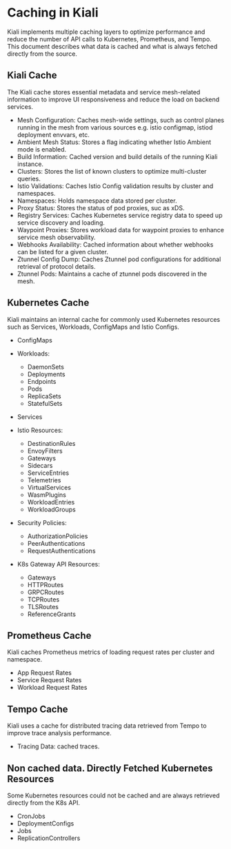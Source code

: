 # Caching in Kiali

Kiali implements multiple caching layers to optimize performance and reduce the number of API calls to Kubernetes, Prometheus, and Tempo. This document describes what data is cached and what is always fetched directly from the source.

## Kiali Cache

The Kiali cache stores essential metadata and service mesh-related information to improve UI responsiveness and reduce the load on backend services.

- Mesh Configuration: Caches mesh-wide settings, such as control planes running in the mesh from various sources e.g. istio configmap, istiod deployment envvars, etc.
- Ambient Mesh Status: Stores a flag indicating whether Istio Ambient mode is enabled.
- Build Information: Cached version and build details of the running Kiali instance.
- Clusters: Stores the list of known clusters to optimize multi-cluster queries.
- Istio Validations: Caches Istio Config validation results by cluster and namespaces.
- Namespaces: Holds namespace data stored per cluster.
- Proxy Status: Stores the status of pod proxies, suc as xDS.
- Registry Services: Caches Kubernetes service registry data to speed up service discovery and loading.
- Waypoint Proxies: Stores workload data for waypoint proxies to enhance service mesh observability.
- Webhooks Availability: Cached information about whether webhooks can be listed for a given cluster.
- Ztunnel Config Dump: Caches Ztunnel pod configurations for additional retrieval of protocol details.
- Ztunnel Pods: Maintains a cache of ztunnel pods discovered in the mesh.

## Kubernetes Cache

Kiali maintains an internal cache for commonly used Kubernetes resources such as Services, Workloads, ConfigMaps and Istio Configs.

- ConfigMaps

- Workloads:
  - DaemonSets
  - Deployments
  - Endpoints
  - Pods
  - ReplicaSets
  - StatefulSets

- Services

- Istio Resources: 
  - DestinationRules
  - EnvoyFilters
  - Gateways
  - Sidecars
  - ServiceEntries
  - Telemetries
  - VirtualServices
  - WasmPlugins
  - WorkloadEntries
  - WorkloadGroups

- Security Policies: 
  - AuthorizationPolicies
  - PeerAuthentications
  - RequestAuthentications

- K8s Gateway API Resources: 
  - Gateways
  - HTTPRoutes
  - GRPCRoutes
  - TCPRoutes
  - TLSRoutes
  - ReferenceGrants

## Prometheus Cache

Kiali caches Prometheus metrics of loading request rates per cluster and namespace.

- App Request Rates
- Service Request Rates
- Workload Request Rates

## Tempo Cache

Kiali uses a cache for distributed tracing data retrieved from Tempo to improve trace analysis performance.

- Tracing Data: cached traces.

## Non cached data. Directly Fetched Kubernetes Resources

Some Kubernetes resources could not be cached and are always retrieved directly from the K8s API.

- CronJobs
- DeploymentConfigs
- Jobs
- ReplicationControllers

